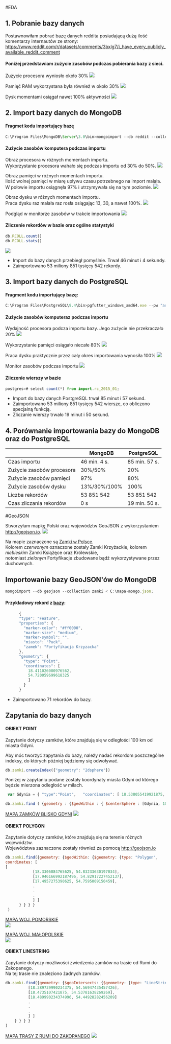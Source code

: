#EDA
## 1. Pobranie bazy danych
Postawnowiłam pobrać bazę danych reddita posiadającą dużą ilość komentarzy internautów ze strony: https://www.reddit.com/r/datasets/comments/3bxlg7/i_have_every_publicly_available_reddit_comment

#### Poniżej przedstawiam zużycie zasobów podczas pobierania bazy z sieci.

Zużycie procesora wyniosło około 30%
![](http://i.imgur.com/DQ7bMDI.jpg)

Pamięć RAM wykorzystana była również w około 30%
![](http://i.imgur.com/esB0gaa.jpg)

Dysk momentami osiągał nawet 100% aktywności
![](http://i.imgur.com/WzChCD5.jpg)

## 2. Import bazy danych do MongoDB

#### Fragmet kodu importujący bazę

```javascript
C:\Program Files\MongoDB\Server\3.0\bin>mongoimport --db reddit --collection RCOLL < C:\RC_2015-01\RC_2015-01.json
```

#### Zużycie zasobów komputera podczas importu

Obraz procesora w różnych momentach importu.<br>
Wykorzystanie procesora wahało się podczas importu od 30% do 50%.
![](http://i.imgur.com/ecXeJ9E.jpg)

Obraz pamięci w różnych momentach importu.<br>
Ilość wolnej pamięci w miarę upływu czasu potrzebnego na import malała.<br>
W połowie importu osiągnęła 97% i utrzymywała się na tym poziomie.
![](http://i.imgur.com/dX8l3f4.jpg)

Obraz dysku w różnych momentach importu.<br>
Praca dysku raz malała raz rosła osiągając 13, 30, a nawet 100%.
![](http://i.imgur.com/qYBWe4v.jpg)

Podgląd w monitorze zasobów w trakcie importowania
![](http://i.imgur.com/hO4vXgy.jpg)

#### Zliczenie rekordów w bazie oraz ogólne statystyki

```javascript
db.RCOLL.count()
db.RCOLL.stats()
```

![](http://i.imgur.com/pK5X4pk.jpg)

* Import do bazy danych przebiegł pomyślnie. Trwał 46 minut i 4 sekundy.<br> 
* Zaimportowano 53 miliony 851 tysięcy 542 rekordy.

## 3. Import bazy danych do PostgreSQL

#### Fragment kodu importujący bazę:

```javascript
C:\Program Files\PostgreSQL\9.4\bin>pgfutter_windows_amd64.exe --pw "arka1845" json "C:\RC_2015-01\RC_2015-01.json"
```
#### Zużycie zasobów komputeraz podczas importu

Wydajność procesora podcza importu bazy. Jego zużycie nie przekraczało 20%
![](http://i.imgur.com/gT3ZUxD.jpg)

Wykorzystanie pamięci osiągało niecałe 80%
![](http://i.imgur.com/07m4xoQ.jpg)

Praca dysku praktycznie przez cały okres importowania wynosiła 100%
![](http://i.imgur.com/5fhiYrh.jpg)

Monitor zasobów podczas importu
![](http://i.imgur.com/jdBLyFo.jpg)

#### Zliczenie wierszy w bazie

```javascript
postgres=# select count(*) from import.rc_2015_01;
```

* Import do bazy danych PostgreSQL trwał 85 minut i 57 sekund.<br>
* Zaimportowano 53 miliony 851 tysięcy 542 wiersze, co obliczono specjalną funkcją.<br>
* Zliczanie wierszy trwało 19 minut i 50 sekund.

## 4. Porównanie importowania bazy do MongoDB oraz do PostgreSQL

|                         |    MongoDB    |    PostgreSQL    |
|-------------------------|---------------|------------------|
|Czas importu             |  46 min. 4 s. |  85 min. 57 s.   |                  
|Zużycie zasobów procesora|    30%/50%    |      20%         |
|Zużycie zasobów pamięci  |     97%       |      80%         |
|Zużycie zasobów dysku    | 13%/30%/100%  |     100%         |
|Liczba rekordów          |   53 851 542  |   53 851 542     |
|Czas zliczania rekordów  |      0 s      |  19 min. 50 s.   |


#GeoJSON

Stworzyłam mapkę Polski oraz województw GeoJSON z wykorzystaniem http://geojson.io. 
![](http://i.imgur.com/weiqEOS.jpg)

Na mapie zaznaczone są [Zamki w Polsce](https://github.com/Gosiamek/NoSQL/blob/master/zamki.geojson).<br>
Kolorem *czerwonym* oznaczone zostały Zamki Krzyżackie, kolorem *niebieskim* Zamki Książęce oraz Królewskie, <br>
notomiast *zielonym* Fortyfikacje zbudowane bądź wykorzystywane przez duchownych.

## Importowanie bazy GeoJSON'ów do MongoDB

```javascript
mongoimport --db geojson --collection zamki < C:\mapa-mongo.json;
```
#### Przykładowy rekord z [bazy](https://github.com/Gosiamek/NoSQL/blob/master/mongo_zamki.json):
```javascript
      {
      "type": "Feature",
      "properties": {
        "marker-color": "#ff0000",
        "marker-size": "medium",
        "marker-symbol": "",
        "miasto": "Puck",
        "zamek": "Fortyfikacja Krzyzacka"
      },
      "geometry": {
        "type": "Point",
        "coordinates": [
          18.411026000976562,
          54.720059699618325
          ]
        }
      }
```
* Zaimportowano 71 rekordów do bazy.

## Zapytania do bazy danych

#### OBIEKT POINT 
Zapytanie dotyczy zamków, które znajdują się w odległości 100 km od miasta Gdyni.

Aby móc tworzyć zapytania do bazy, należy nadać rekordom poszczególne indeksy, do których później będziemy się odwoływać.
```javascript
db.zamki.createIndex({"geometry": "2dsphere"})
```
Poniżej w zapytaniu podane zostały koordynaty miasta Gdyni od którego będzie mierzona odległość w milach.
```javascript
 var Gdynia = { "type":"Point",   "coordinates": [ 18.538055419921875, 54.51231286413694}

db.zamki.find ( {geometry : {$geoWithin : { $centerSphere : [Gdynia, 100/3963.2 ] } } } )
```
[MAPA ZAMKÓW BLISKO GDYNI](https://github.com/Gosiamek/NoSQL/blob/master/zamki_near_gdynia.geojson)
![](http://i.imgur.com/kVOmaH3.jpg)

#### OBIEKT POLYGON
Zapytanie dotyczy zamków, które znajdują się na terenie różnych województw.<br>
Województwa zaznaczone zostały również za pomocą http://geojson.io

```javascript
db.zamki.find({geometry: {$geoWithin: {$geometry: {type: "Polygon",
coordinates: [
[
            [18.3306884765625, 54.83233630197034],
            [17.946166992187496, 54.82917227452137],
            [17.4957275390625, 54.7595009150459],
            .
            .
            .
            ] ]
      } } } }
 )
```
[MAPA WOJ. POMORSKIE](https://github.com/Gosiamek/NoSQL/blob/master/zamki_polygon_pomorskie.geojson)<br>
![](http://i.imgur.com/YaLfV8l.jpg)

[MAPA WOJ. MAŁOPOLSKIE](https://github.com/Gosiamek/NoSQL/blob/master/zamki_polygon_malopolskie.geojson)<br>
![](http://i.imgur.com/MMQRpVb.jpg)

#### OBIEKT LINESTRING
Zapytanie dotyczy możliwości zwiedzenia zamków na trasie od Rumi do Zakopanego.<br>
Na tej trasie nie znaleziono żadnych zamków.

```javascript
db.zamki.find({geometry: {$geoIntersects: {$geometry: {type: "LineString", coordinates: [
          [18.389739990234375, 54.56947435457426],
          [18.4735107421875, 54.53781638269269],
          [18.489990234374996, 54.44928282456209]
          .
          .
          .
          ] ]
    } } } }
)
```
[MAPA TRASY Z RUMI DO ZAKOPANEGO](https://github.com/Gosiamek/NoSQL/blob/master/zamki_linestring.geojson)
![](http://i.imgur.com/mzw6s09.jpg)
